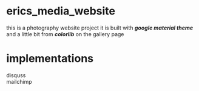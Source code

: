 # erics_media_website

this is a photography website project
it is built with <b><i>google material theme</i></b> and a little bit from <b><i>colorlib</i></b> on the gallery page

# implementations

disquss<br>
mailchimp
